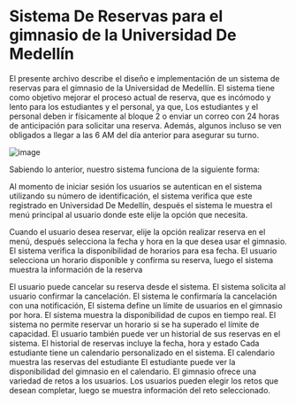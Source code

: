  #  Sistema De Reservas para el gimnasio de la Universidad De Medellín

El presente archivo describe el diseño e implementación de un sistema de reservas para el gimnasio de la Universidad de Medellín. El sistema tiene como objetivo mejorar el proceso actual de reserva, que es incómodo y lento para los estudiantes y el personal, ya que, Los estudiantes y el personal deben ir físicamente al bloque 2 o enviar un correo con 24 horas de anticipación para solicitar una reserva. Además, algunos incluso se ven obligados a llegar a las 6 AM del día anterior para asegurar su turno.


![image](https://github.com/Alcaraz5678/ProyectoGym/assets/159556883/bbc8cd95-abb7-4167-a0ef-8c91fbeb9ae1)


Sabiendo lo anterior, nuestro sistema funciona de la siguiente forma:

Al momento de iniciar sesión los usuarios se autentican en el sistema utilizando su número de identificación, el sistema verifica que este registrado en Universidad De Medellín, después el sistema le muestra el menú principal al usuario donde este elije la opción que necesita.

Cuando el usuario desea reservar, elije la opción realizar reserva en el menú, después selecciona la fecha y hora en la que desea usar el gimnasio. El sistema verifica la disponibilidad de horarios para esa fecha. El usuario selecciona un horario disponible y confirma su reserva,
luego el sistema muestra la información de la reserva

El usuario puede cancelar su reserva desde el sistema. El sistema solicita al usuario confirmar la cancelación. El sistema le confirmaría la cancelación con una notificación, El sistema define un límite de usuarios en el gimnasio por hora. El sistema muestra la disponibilidad de cupos en tiempo real. El sistema no permite reservar un horario si se ha superado el límite de capacidad.
El usuario también puede ver un historial de sus reservas en el sistema. El historial de reservas incluye la fecha, hora y estado
Cada estudiante tiene un calendario personalizado en el sistema. El calendario muestra las reservas del estudiante El estudiante puede ver la disponibilidad del gimnasio en el calendario. 
El gimnasio ofrece una variedad de retos a los usuarios. Los usuarios pueden elegir los retos que desean completar, luego se muestra información del reto seleccionado. 
